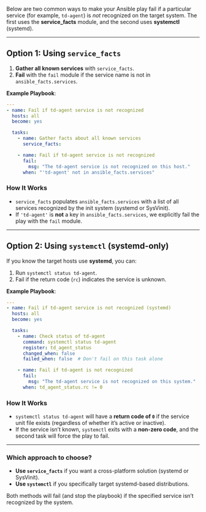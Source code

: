 Below are two common ways to make your Ansible play fail if a particular service (for example, `td-agent`) is *not* recognized on the target system. The first uses the **service_facts** module, and the second uses **systemctl** (systemd).

---

## Option 1: Using `service_facts`

1. **Gather all known services** with `service_facts`.
2. **Fail** with the `fail` module if the service name is not in `ansible_facts.services`.

**Example Playbook**:

```yaml
---
- name: Fail if td-agent service is not recognized
  hosts: all
  become: yes

  tasks:
    - name: Gather facts about all known services
      service_facts:

    - name: Fail if td-agent service is not recognized
      fail:
        msg: "The td-agent service is not recognized on this host."
      when: "'td-agent' not in ansible_facts.services"
```

### How It Works
- `service_facts` populates `ansible_facts.services` with a list of all services recognized by the init system (systemd or SysVinit).  
- If `'td-agent'` is **not** a key in `ansible_facts.services`, we explicitly fail the play with the `fail` module.

---

## Option 2: Using `systemctl` (systemd-only)

If you know the target hosts use **systemd**, you can:
1. Run `systemctl status td-agent`.
2. Fail if the return code (`rc`) indicates the service is unknown.

**Example Playbook**:

```yaml
---
- name: Fail if td-agent service is not recognized (systemd)
  hosts: all
  become: yes

  tasks:
    - name: Check status of td-agent
      command: systemctl status td-agent
      register: td_agent_status
      changed_when: false
      failed_when: false  # Don't fail on this task alone

    - name: Fail if td-agent is not recognized
      fail:
        msg: "The td-agent service is not recognized on this system."
      when: td_agent_status.rc != 0
```

### How It Works
- `systemctl status td-agent` will have a **return code of `0`** if the service unit file exists (regardless of whether it’s active or inactive).
- If the service isn’t known, `systemctl` exits with a **non-zero code**, and the second task will force the play to fail.

---

### Which approach to choose?
- **Use `service_facts`** if you want a cross-platform solution (systemd or SysVinit).  
- **Use `systemctl`** if you specifically target systemd-based distributions.

Both methods will fail (and stop the playbook) if the specified service isn’t recognized by the system.
